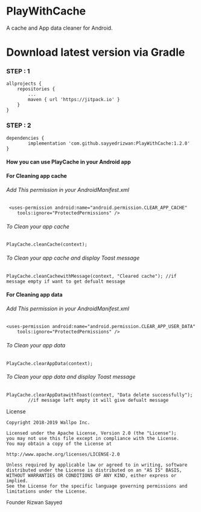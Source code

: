 # PlayWithCache

A cache and App data cleaner for Android.

<h1> Download latest version via Gradle</h1>

<h3> STEP : 1 </h3>
    
    allprojects {
		repositories {
			...
			maven { url 'https://jitpack.io' }
		}
	}

<h3> STEP : 2 </h3>

    dependencies {
	        implementation 'com.github.sayyedrizwan:PlayWithCache:1.2.0'
	}
  
  
<h4> How you can use PlayCache in your Android app </h4>


<h4> For Cleaning app cache </h4>


 <h6> Add This permission in your AndroidManifest.xml </h6>	
 	
	 <uses-permission android:name="android.permission.CLEAR_APP_CACHE"
        tools:ignore="ProtectedPermissions" />




 <h6> To Clean your app cache </h6>	
 	
	PlayCache.cleanCache(context);


 <h6> To Clean your app cache and display Toast message </h6>	
 	
	PlayCache.cleanCachewithMessage(context, "Cleared cache"); //if message empty if want to get defualt message
       

<h4> For Cleaning app data </h4>


 <h6> Add This permission in your AndroidManifest.xml </h6>	
 	
	
    <uses-permission android:name="android.permission.CLEAR_APP_USER_DATA"
        tools:ignore="ProtectedPermissions" />

	
	
 <h6> To Clean your app data </h6>	
 	
	PlayCache.clearAppData(context);
	

 <h6> To Clean your app data and display Toast message </h6>	
 	
	PlayCache.clearAppDatawithToast(context, "Data delete successfully");
			//if message left empty it will give defualt message
       
       
       
License


	Copyright 2018-2019 Wallpo Inc.

	Licensed under the Apache License, Version 2.0 (the "License");
	you may not use this file except in compliance with the License.
	You may obtain a copy of the License at

   	http://www.apache.org/licenses/LICENSE-2.0

	Unless required by applicable law or agreed to in writing, software
	distributed under the License is distributed on an "AS IS" BASIS,
	WITHOUT WARRANTIES OR CONDITIONS OF ANY KIND, either express or implied.
	See the License for the specific language governing permissions and
	limitations under the License.
	
	
	
	
	
<p><font size="2"> Founder Rizwan Sayyed </font></p>
